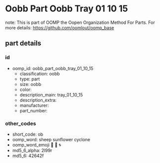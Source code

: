 # Oobb Part Oobb Tray 01 10 15  

note: This is part of OOMP the Oopen Organization Method For Parts. For more details: https://github.com/oomlout/oomp_base

##  part details





### id
* oomp_id: oobb_part_oobb_tray_01_10_15
  * classification: oobb
  * type: part
  * size: oobb
  * color: 
  * description_main: tray_01_10_15
  * description_extra: 
  * manufacturer: 
  * part_number: 

### other_codes
* short_code: ob
* oomp_word: sheep sunflower cyclone
* oomp_word_emoji :sheep: :sunflower: :cyclone:
* md5_6_alpha: 2l99r
* md5_6: 42642f